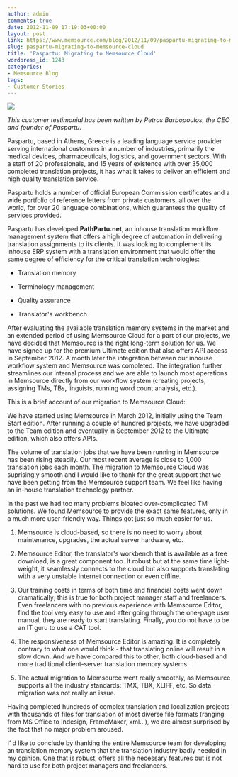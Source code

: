 ```yaml
---
author: admin
comments: true
date: 2012-11-09 17:19:03+00:00
layout: post
link: https://www.memsource.com/blog/2012/11/09/paspartu-migrating-to-memsource-cloud/
slug: paspartu-migrating-to-memsource-cloud
title: 'Paspartu: Migrating to Memsource Cloud'
wordpress_id: 1243
categories:
- Memsource Blog
tags:
- Customer Stories
---
```


![](/wp-content/uploads/2012/11/paspartu-logo.gif)

_This customer testimonial has been written by Petros Barbopoulos, the CEO and founder of Paspartu._

Paspartu, based in Athens, Greece is a leading language service provider serving international customers in a number of industries, primarily the medical devices, pharmaceuticals, logistics, and government sectors. With a staff of 20 professionals, and 15 years of existence with over 35,000 completed translation projects, it has what it takes to deliver an efficient and high quality translation service.<!-- more -->

Paspartu holds a number of official European Commission certificates and a wide portfolio of reference letters from private customers, all over the world, for over 20 language combinations, which guarantees the quality of services provided.

Paspartu has developed **PathPartu.net**, an inhouse translation workflow management system that offers a high degree of automation in delivering translation assignments to its clients. It was looking to complement its inhouse ERP system with a translation environment that would offer the same degree of efficiency for the critical translation technologies:



	
  * Translation memory

	
  * Terminology management

	
  * Quality assurance

	
  * Translator's workbench


After evaluating the available translation memory systems in the market and an extended period of using Memsource Cloud for a part of our projects, we have decided that Memsource is the right long-term solution for us. We have signed up for the premium Ultimate edition that also offers API access in September 2012. A month later the integration between our inhouse workflow system and Memsource was completed. The integration further streamlines our internal process and we are able to launch most operations in Memsource directly from our workflow system (creating projects, assigning TMs, TBs, linguists, running word count analysis, etc.).

This is a brief account of our migration to Memsource Cloud:

We have started using Memsource in March 2012, initially using the Team Start edition. After running a couple of hundred projects, we have upgraded to the Team edition and eventually in September 2012 to the Ultimate edition, which also offers APIs.

The volume of translation jobs that we have been running in Memsource has been rising steadily. Our most recent average is close to 1,000 translation jobs each month. The migration to Memsource Cloud was suprisingly smooth and I would like to thank for the great support that we have been getting from the Memsource support team. We feel like having an in-house translation technology partner.

In the past we had too many problems bloated over-complicated TM solutions. We found Memsource to provide the exact same features, only in a much more user-friendly way. Things got just so much easier for us.

	
  1. Memsource is cloud-based, so there is no need to worry about maintenance, upgrades, the actual server hardware, etc.

	
  2. Memsource Editor, the translator's workbench that is available as a free download, is a great component too. It robust but at the same time light-weight, it seamlessly connects to the cloud but also supports translating with a very unstable internet connection or even offline.

	
  3. Our training costs in terms of both time and financial costs went down dramatically; this is true for both project manager staff and freelancers. Even freelancers with no previous experience with Memsource Editor, find the tool very easy to use and after going through the one-page user manual, they are ready to start translating. Finally, you do not have to be an IT guru to use a CAT tool.

	
  4. The responsiveness of Memsource Editor is amazing. It is completely contrary to what one would think - that translating online will result in a slow down. And we have compared this to other, both cloud-based and more traditional client-server translation memory systems.

	
  5. The actual migration to Memsource went really smoothly, as Memsource supports all the industry standards: TMX, TBX, XLIFF, etc. So data migration was not really an issue.




Having completed hundreds of complex translation and localization projects with thousands of files for translation of most diverse file formats (ranging from MS Office to Indesign, FrameMaker, xml...), we are almost surprised by the fact that no major problem aroused.







I’ d like to conclude by thanking the entire Memsource team for developing an translation memory system that the translation industry badly needed in my opinion. One that is robust, offers all the necessary features but is not hard to use for both project managers and freelancers.
